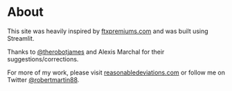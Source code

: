 # About

This site was heavily inspired by [ftxpremiums.com](https://ftxpremiums.com/) and was built using Streamlit.

Thanks to [@therobotjames](https://twitter.com/therobotjames) and Alexis Marchal for their suggestions/corrections.

For more of my work, please visit [reasonabledeviations.com](https://reasonabledeviations.com) or follow me on Twitter [@robertmartin88](https://twitter.com/robertmartin88).
